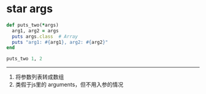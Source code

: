 # star args

```rb
def puts_two(*args)
  arg1, arg2 = args
  puts args.class  # Array
  puts "arg1: #{arg1}, arg2: #{arg2}"
end

puts_two 1, 2
```

---
1. 将参数列表转成数组
2. 类假于js里的 arguments，但不用入参的情况